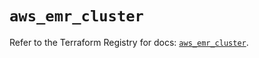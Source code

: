 # `aws_emr_cluster`

Refer to the Terraform Registry for docs: [`aws_emr_cluster`](https://registry.terraform.io/providers/hashicorp/aws/4.54.0/docs/resources/emr_cluster).
